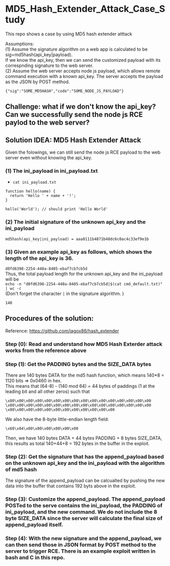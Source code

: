 # MD5_Hash_Extender_Attack_Case_Study
This repo shows a case by using MD5 hash extender atttack

Assumptions:  
(1) Assume the signature algorithm on a web app is calculated to be sig=md5hash(api_key|payload).  
If we know the api_key, then we can send the customized payload with its correspnding signature to the web server.  
(2) Assume the web server accepts node js payload, which allows remote command execution with a known api_key. The server accepts the payload as the JSON by POST method.  
```
{"sig":"SOME_MD5HASH","code":"SOME_NODE_JS_PAYLOAD"}
```

## Challenge: what if we don't know the api_key? Can we successfully send the node js RCE paylod to the web server?  

## Solution IDEA: MD5 Hash Extender Attack  

Given the folowings, we can still send the node js RCE payload to the web server even without knowing the api_key.  
### (1) The ini_payload in ini_payload.txt  
- `cat ini_payload.txt`  
```
function hello(name) {
  return 'Hello ' + name + '!';
}

hello('World'); // should print 'Hello World'
```

### (2) The initial signature of the unknown api_key and the ini_payload  
```
md5hash(api_key|ini_payload) = aaa8111b4871b48dc6c0ac4c33ef9e1b  
```

### (3) Given an example api_key as follows, which shows the length of the api_key is 36.  
```d0fd6398-2254-440a-8405-ebaf7cb7cb5d```  
Thus, the total payload length for the unknown api_key and the ini_payload will be  
`echo -n "d0fd6398-2254-440a-8405-ebaf7cb7cb5d|$(cat cmd_default.txt)" | wc -c`  
(Don't forget the character `|` in the signature algorithm.  )
```
140
```

## Procedures of the solution:
Reference: https://github.com/iagox86/hash_extender

### Step (0): Read and understand how MD5 Hash Exterder attack works from the reference above

### Step (1): Get the PADDING bytes and the SIZE_DATA bytes  
There are 140 bytes DATA for the md5 hash function, which means 140*8 = 1120 bits => 0x0460 in hex.  
This means that (64-8) - (140 mod 64) = 44 bytes of paddings (1 at the leading bit and all other zeros) such that  
```
\x80\x00\x00\x00\x00\x00\x00\x00\x00\x00\x00\x00\x00\x00\x00\x00
\x00\x00\x00\x00\x00\x00\x00\x00\x00\x00\x00\x00\x00\x00\x00\x00
\x00\x00\x00\x00\x00\x00\x00\x00\x00\x00\x00\x00
```
We also have the 8-byte little-endian length field:  
```
\x60\x04\x00\x00\x00\x00\x00\x00
```
Then, we have 140 bytes DATA + 44 bytes PADDING + 8 bytes SIZE_DATA, this results as total 140+44+8 = 192 bytes in the buffer in the exploit.  

### Step (2): Get the signature that has the append_payload based on the unknown api_key and the ini_payload with the algorithm of md5 hash  
The signature of the append_payload can be calcualted by pushing the new data into the buffer that contains 192 byts above in the exploit.  

### Step (3): Customize the append_payload. The append_payload POSTed to the serve contains the ini_payload, the PADDING of ini_payload, and the new command. We do not include the 8 byte SIZE_DATA since the server will calculate the final size of append_payload itself.

### Step (4): With the new signature and the append_payload, we can then send those in JSON format by POST method to the server to trigger RCE. There is an example exploit written in bash and C in this repo.



